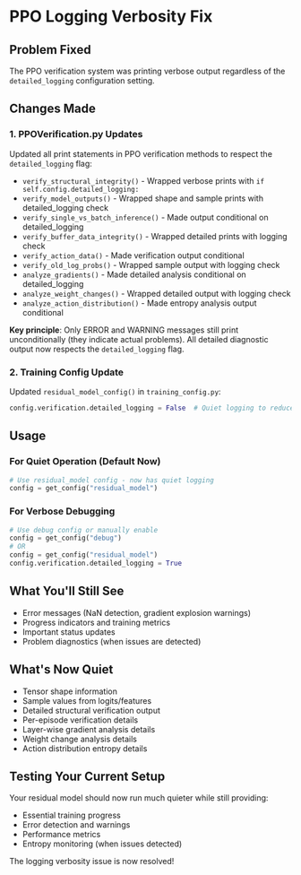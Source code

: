 # PPO Logging Verbosity Fix

## Problem Fixed
The PPO verification system was printing verbose output regardless of the `detailed_logging` configuration setting.

## Changes Made

### 1. PPOVerification.py Updates
Updated all print statements in PPO verification methods to respect the `detailed_logging` flag:

- `verify_structural_integrity()` - Wrapped verbose prints with `if self.config.detailed_logging:`
- `verify_model_outputs()` - Wrapped shape and sample prints with detailed_logging check
- `verify_single_vs_batch_inference()` - Made output conditional on detailed_logging
- `verify_buffer_data_integrity()` - Wrapped detailed prints with logging check
- `verify_action_data()` - Made verification output conditional
- `verify_old_log_probs()` - Wrapped sample output with logging check
- `analyze_gradients()` - Made detailed analysis conditional on detailed_logging
- `analyze_weight_changes()` - Wrapped detailed output with logging check
- `analyze_action_distribution()` - Made entropy analysis output conditional

**Key principle**: Only ERROR and WARNING messages still print unconditionally (they indicate actual problems). All detailed diagnostic output now respects the `detailed_logging` flag.

### 2. Training Config Update
Updated `residual_model_config()` in `training_config.py`:
```python
config.verification.detailed_logging = False  # Quiet logging to reduce verbosity
```

## Usage

### For Quiet Operation (Default Now)
```python
# Use residual_model config - now has quiet logging
config = get_config("residual_model")
```

### For Verbose Debugging
```python
# Use debug config or manually enable
config = get_config("debug")
# OR
config = get_config("residual_model")
config.verification.detailed_logging = True
```

## What You'll Still See
- Error messages (NaN detection, gradient explosion warnings)
- Progress indicators and training metrics
- Important status updates
- Problem diagnostics (when issues are detected)

## What's Now Quiet
- Tensor shape information
- Sample values from logits/features  
- Detailed structural verification output
- Per-episode verification details
- Layer-wise gradient analysis details
- Weight change analysis details
- Action distribution entropy details

## Testing Your Current Setup
Your residual model should now run much quieter while still providing:
- Essential training progress
- Error detection and warnings
- Performance metrics
- Entropy monitoring (when issues detected)

The logging verbosity issue is now resolved!
